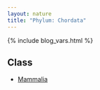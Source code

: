 ```yaml
---
layout: nature
title: "Phylum: Chordata"
---
```


{% include blog_vars.html %}

## Class
* [Mammalia]({{site.url}}/nature/animalia/chordata/mammalia.html)

